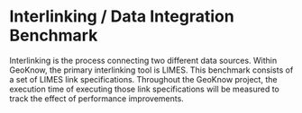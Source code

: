 Interlinking / Data Integration Benchmark
=========================================

Interlinking is the process connecting two different data sources. Within GeoKnow, the primary interlinking tool is LIMES. This benchmark consists of a set of LIMES link specifications. Throughout the GeoKnow project, the execution time of executing those link specifications will be measured to track the effect of performance improvements.
